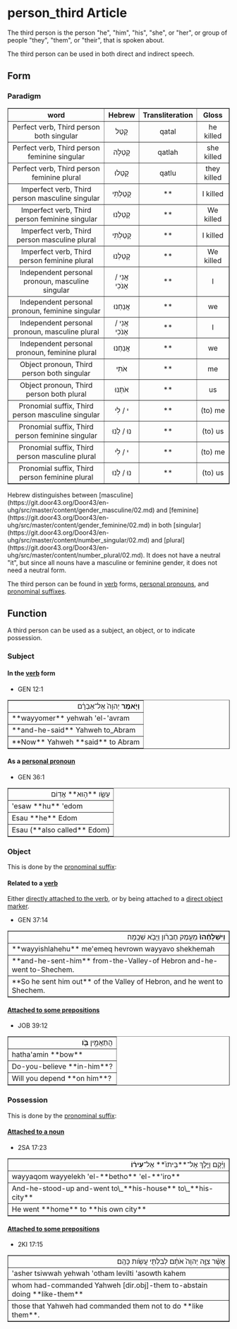 # person_third Article
The third person is the person "he", "him", "his", "she", or "her", or group of people "they", "them", or "their", that is spoken about.

The third person can be used in both direct and indirect speech.

## Form

### Paradigm

<table border="1" class="docutils">
<tr class="row-odd"><th>word</th><th>Hebrew</th><th>Transliteration</th><th>Gloss</th>
</tr>
<tr class="row-even" align="center"><td>Perfect verb, Third person both singular</td><td>קָטַל</td><td>qatal</td><td>he killed</td>
</tr>
<tr class="row-odd" align="center"><td>Perfect verb, Third person feminine singular</td><td>קָטְלָה</td><td>qatlah</td><td>she killed</td>
</tr>
<tr class="row-even" align="center"><td>Perfect verb, Third person feminine plural</td><td>קָטְלוּ</td><td>qatlu</td><td>they killed</td>
</tr>

<tr class="row-even" align="center"><td>Imperfect verb, Third person masculine singular</td><td>קָטַלְתִּי</td><td>**</td><td>I killed</td>
</tr>
<tr class="row-odd" align="center"><td>Imperfect verb, Third person feminine singular</td><td>קָטַלְנוּ</td><td>**</td><td>We killed</td>
</tr>
<tr class="row-even" align="center"><td>Imperfect verb, Third person masculine plural</td><td>קָטַלְתִּי</td><td>**</td><td>I killed</td>
</tr>
<tr class="row-odd" align="center"><td>Imperfect verb, Third person feminine plural</td><td>קָטַלְנוּ</td><td>**</td><td>We killed</td>
</tr>

<tr class="row-even" align="center"><td>Independent personal pronoun, masculine singular</td><td>אֲנִי / אָנֹכִי</td><td>**</td><td>I</td>
</tr>
<tr class="row-odd" align="center"><td>Independent personal pronoun, feminine singular</td><td>אֲנַחְנוּ</td><td>**</td><td>we</td>
</tr>
<tr class="row-even" align="center"><td>Independent personal pronoun, masculine plural</td><td>אֲנִי / אָנֹכִי</td><td>**</td><td>I</td>
</tr>
<tr class="row-odd" align="center"><td>Independent personal pronoun, feminine plural</td><td>אֲנַחְנוּ</td><td>**</td><td>we</td>
</tr>


<tr class="row-even" align="center"><td>Object pronoun, Third person both singular</td><td>אֹתִי</td><td>**</td><td>me</td>
</tr>
<tr class="row-odd" align="center"><td>Object pronoun, Third person both plural</td><td>אֹתָנוּ</td><td>**</td><td>us</td>
</tr>


<tr class="row-even" align="center"><td>Pronomial suffix, Third person masculine singular</td><td>י / לִי</td><td>**</td><td>(to) me</td>
</tr>
<tr class="row-odd" align="center"><td>Pronomial suffix, Third person feminine singular</td><td>נוּ / לָנוּ</td><td>**</td><td>(to) us</td>
</tr>

<tr class="row-even" align="center"><td>Pronomial suffix, Third person masculine plural</td><td>י / לִי</td><td>**</td><td>(to) me</td>
</tr>
<tr class="row-odd" align="center"><td>Pronomial suffix, Third person feminine plural</td><td>נוּ / לָנוּ</td><td>**</td><td>(to) us</td>
</tr>
</tbody>
</table>
Hebrew distinguishes between [masculine](https://git.door43.org/Door43/en-uhg/src/master/content/gender_masculine/02.md) and [feminine](https://git.door43.org/Door43/en-uhg/src/master/content/gender_feminine/02.md) in both [singular](https://git.door43.org/Door43/en-uhg/src/master/content/number_singular/02.md) and [plural](https://git.door43.org/Door43/en-uhg/src/master/content/number_plural/02.md). It does not have a neutral "it", but since all nouns have a masculine or feminine gender, it does not need a neutral form.

The third person can be found in [verb](https://git.door43.org/Door43/en-uhg/src/master/content/verb/02.md) forms, [personal pronouns](https://git.door43.org/Door43/en-uhg/src/master/content/pronoun_personal/02.md), and [pronominal suffixes](https://git.door43.org/Door43/en-uhg/src/master/content/suffix_pronominal/02.md).

## Function
A third person can be used as a subject, an object, or to indicate possession.

### Subject

#### In the [verb](https://git.door43.org/Door43/en-uhg/src/master/content/verb/02.md) form

* GEN 12:1
<table border="1" class="docutils">
<colgroup>
<col width="100%" />
</colgroup>
<tbody valign="top">
<tr class="row-odd" align="right"><td><b>וַיֹּ֤אמֶר</b> יְהוָה֙ אֶל־אַבְרָ֔ם</td>
</tr>
<tr class="row-even"><td>**wayyomer** yehwah 'el-'avram</td>
</tr>
<tr class="row-odd"><td>**and-he-said** Yahweh to_Abram</td>
</tr>
<tr class="row-even"><td>**Now** Yahweh **said** to Abram</td>
</tr>
</tbody>
</table>

#### As a [personal pronoun](https://git.door43.org/Door43/en-uhg/src/master/content/pronoun_personal/02.md)

* GEN 36:1
<table border="1" class="docutils">
<colgroup>
<col width="100%" />
</colgroup>
<tbody valign="top">
<tr class="row-odd" align="right"><td>עֵשָׂ֖ו **ה֥וּא** אֱדֽוֹם</td>
</tr>
<tr class="row-even"><td>'esaw **hu** 'edom</td>
</tr>
<tr class="row-odd"><td>Esau **he** Edom</td>
</tr>
<tr class="row-even"><td>Esau (**also called** Edom)</td>
</tr>
</tbody>
</table>

### Object
This is done by the [pronominal suffix](https://git.door43.org/Door43/en-uhg/src/master/content/suffix_pronominal/02.md):

#### Related to a [verb](https://git.door43.org/Door43/en-uhg/src/master/content/verb/02.md)
Either [directly attached to the verb](https://git.door43.org/Door43/en-uhg/src/master/content/suffix_pronominal/02.md#direclty-to-the-verb), or by being attached to a [direct object marker](https://git.door43.org/Door43/en-uhg/src/master/content/suffix_pronominal/02.md#with-a-direct-object-marker-).

* GEN 37:14
<table border="1" class="docutils">
<colgroup>
<col width="100%" />
</colgroup>
<tbody valign="top">
<tr class="row-odd" align="right"><td><b>וַיִּשְׁלָחֵ֨הוּ֙</b> מֵעֵ֣מֶק חֶבְרֹ֔ון וַיָּבֹ֖א שְׁכֶֽמָה׃</td>
</tr>
<tr class="row-even"><td>**wayyishlahehu** me'emeq hevrown wayyavo shekhemah</td>
</tr>
<tr class="row-odd"><td>**and-he-sent-him** from-the-Valley-of Hebron and-he-went to-Shechem.</td>
</tr>
<tr class="row-even"><td>**So he sent him out** of the Valley of Hebron, and he went to Shechem.</td>
</tr>
</tbody>
</table>

#### [Attached to some prepositions](https://git.door43.org/Door43/en-uhg/src/master/content/suffix_pronominal/02.md#prepositions)

* JOB 39:12
<table border="1" class="docutils">
<colgroup>
<col width="100%" />
</colgroup>
<tbody valign="top">
<tr class="row-odd" align="right"><td>הֲתַאֲמִ֣ין <b>בֹּ֖ו</b></td>
</tr>
<tr class="row-even"><td>hatha'amin **bow**</td>
</tr>
<tr class="row-odd"><td>Do-you-believe **in-him**?</td>
</tr>
<tr class="row-even"><td>Will you depend **on him**?</td>
</tr>
</tbody>
</table>

### Possession
This is done by the [pronominal suffix](https://git.door43.org/Door43/en-uhg/src/master/content/suffix_pronominal/02.md):

#### [Attached to a noun](https://git.door43.org/Door43/en-uhg/src/master/content/suffix_pronominal/02.md#nouns)

* 2SA 17:23
<table border="1" class="docutils">
<colgroup>
<col width="100%" />
</colgroup>
<tbody valign="top">
<tr class="row-odd" align="right"><td>וַיָּ֜קָם וַיֵּ֤לֶךְ אֶל־**בֵּיתוֹ֙** אֶל־<b>עִיר֔וֹ</b></td>
</tr>
<tr class="row-even"><td>wayyaqom wayyelekh 'el-**betho** 'el-**'iro**</td>
</tr>
<tr class="row-odd"><td>And-he-stood-up and-went to\_**his-house** to\_**his-city**</td>
</tr>
<tr class="row-even"><td>He went **home** to **his own city**</td>
</tr>
</tbody>
</table>

#### [Attached to some prepositions](https://git.door43.org/Door43/en-uhg/src/master/content/suffix_pronominal/02.md#prepositions)

* 2KI 17:15
<table border="1" class="docutils">
<colgroup>
<col width="100%" />
</colgroup>
<tbody valign="top">
<tr class="row-odd" align="right"><td>אֲשֶׁ֨ר צִוָּ֤ה יְהוָה֙ אֹתָ֔ם לְבִלְתִּ֖י עֲשֹׂ֥ות כָּהֶֽם׃</td>
</tr>
<tr class="row-even"><td>'asher tsiwwah yehwah 'otham levilti 'asowth kahem</td>
</tr>
<tr class="row-odd"><td>whom had-commanded Yahweh [dir.obj]-them to-abstain doing **like-them**</td>
</tr>
<tr class="row-even"><td>those that Yahweh had commanded them not to do **like them**.</td>
</tr>
</tbody>
</table>